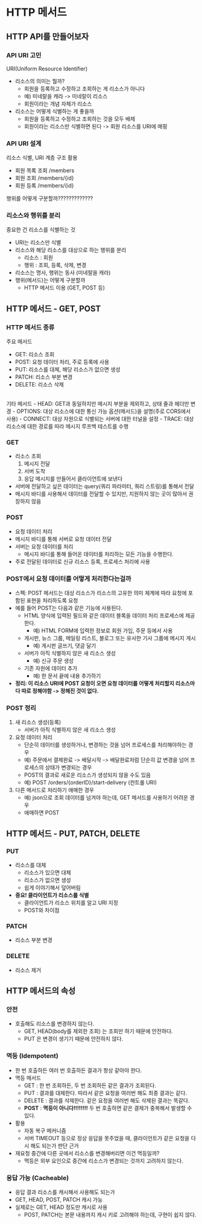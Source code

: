 # HTTP 메서드

## HTTP API를 만들어보자

### API URI 고민
URI(Uniform Resource Identifier)

- 리소스의 의미는 뭘까?
    - 회원을 등록하고 수정하고 조회하는 게 리소스가 아니다
    - 예) 미네랄을 캐라 -> 미네랄이 리소스
    - 회원이라는 개념 자체가 리소스
- 리소스는 어떻게 식별하는 게 좋을까
    - 회원을 등록하고 수정하고 조회하는 것을 모두 배제
    - 회원이라는 리소스만 식별하면 된다 -> 회원 리소스를 URI에 매핑

### API URI 설계
리소스 식별, URI 계층 구조 활용
- 회원 목록 조회 /members
- 회원 조회 /members/{id} 
- 회원 등록 /members/{id}

행위를 어떻게 구분할까?????????????
<br>

### 리소스와 행위를 분리
중요한 건 리소스를 식별하는 것
- URI는 리소스만 식별
- 리소스와 해당 리소스를 대상으로 하는 행위를 분리
    - 리소스 : 회원
    - 행위 : 조회, 등록, 삭제, 변경
- 리소스는 명사, 행위는 동사 (미네랄을 캐라)
- 행위(메서드)는 어떻게 구분할까
    - HTTP 메서드 이용 (GET, POST 등)

## HTTP 메서드 - GET, POST

### HTTP 메서드 종류
주요 메서드
- GET: 리소스 조회
- POST: 요청 데이터 처리, 주로 등록에 사용
- PUT: 리소스를 대체, 해당 리소스가 없으면 생성
- PATCH: 리소스 부분 변경
- DELETE: 리소스 삭제

<br>
기타 메서드
- HEAD: GET과 동일하지만 메시지 부분을 제외하고, 상태 줄과 헤더만 변경
- OPTIONS: 대상 리소스에 대한 통신 가능 옵션(메서드)을 설명(주로 CORS에서 사용)
- CONNECT: 대상 자원으로 식별되는 서버에 대한 터널을 설정
- TRACE: 대상 리소스에 대한 경로를 따라 메시지 루프백 테스트를 수행

### GET
- 리소스 조회
    1. 메시지 전달
    2. 서버 도착
    3. 응답 메시지를 만들어서 클라이언트에 보낸다
- 서버에 전달하고 싶은 데이터는 query(쿼리 파라미터, 쿼리 스트링)를 통해서 전달
- 메시지 바디를 사용해서 데이터를 전달할 수 있지만, 지원하지 않는 곳이 많아서 권장하지 않음

### POST
- 요청 데이터 처리
- 메시지 바디를 통해 서버로 요청 데이터 전달
- 서버는 요청 데이터를 처리
    - 메시지 바디를 통해 들어온 데이터를 처리하는 모든 기능을 수행한다.
- 주로 전달된 데이터로 신규 리소스 등록, 프로세스 처리에 사용

### POST에서 요청 데이터를 어떻게 처리한다는걸까
- 스펙: POST 메서드는 대상 리소스가 리소스의 고유한 의미 체계에 따라 요청에 포함된 표현을 처리하도록 요청
- 예를 들어 POST는 다음과 같은 기능에 사용된다.
    - HTML 양식에 입력된 필드와 같은 데이터 블록을 데이터 처리 프로세스에 제공한다.
        - 예) HTML FORM에 입력한 정보로 회원 가입, 주문 등에서 사용
    - 게시판, 뉴스 그룹, 메일링 리스트, 블로그 또는 유사한 기사 그룹에 메시지 게시
        - 예) 게시판 글쓰기, 댓글 달기
    - 서버가 아직 식별하지 않은 새 리소스 생성
        - 예) 신규 주문 생성
    - 기존 자원에 데이터 추가
        - 예) 한 문서 끝에 내용 추가하기
- **정리: 이 리소스 URI에 POST 요청이 오면 요청 데이터를 어떻게 처리할지 리소스마다 따로 정해야함 -> 정해진 것이 없다.**

### POST 정리
1. 새 리소스 생성(등록)
    - 서버가 아직 식별하지 않은 새 리소스 생성
2. 요청 데이터 처리
    - 단순히 데이터를 생성하거나, 변경하는 것을 넘어 프로세스를 처리해야하는 경우
    - 예) 주문에서 결제완료 -> 배달시작 -> 배달완료처럼 단순히 값 변경을 넘어 프로세스의 상태가 변경되는 경우
    - POST의 결과로 새로운 리소스가 생성되지 않을 수도 있음
    - 예) POST /orders/{orderID}/start-delivery (컨트롤 URI)
3. 다른 메서드로 처리하기 애매한 경우
    - 예) json으로 조회 데이터를 넘겨야 하는데, GET 메서드를 사용하기 어려운 경우
    - 애매하면 POST

## HTTP 메서드 - PUT, PATCH, DELETE

### PUT
- 리소스를 대체
    - 리소스가 있으면 대체
    - 리소스가 없으면 생성
    - 쉽게 이야기해서 덮어버림
- **중요! 클라이언트가 리소스를 식별**
    - 클라이언트가 리소스 위치를 알고 URI 지정
    - POST와 차이점

### PATCH
- 리소스 부분 변경

### DELETE
- 리소스 제거

## HTTP 메서드의 속성

### 안전
- 호출해도 리소스를 변경하지 않는다.
    - GET, HEAD(body를 제외한 조회) 는 조회만 하기 때문에 안전하다.
    - PUT 은 변경이 생기기 때문에 안전하지 않다.

### 멱등 (Idempotent)
- 한 번 호출하든 여러 번 호출하든 결과가 항상 같아야 한다.
- 멱등 메서드
    - GET : 한 번 조회하든, 두 번 조회하든 같은 결과가 조회된다.
    - PUT : 결과를 대체한다. 따라서 같은 요청을 여러번 해도 최종 결과는 같다.
    - DELETE : 결과를 삭제한다. 같은 요청을 여러번 해도 삭제된 결과는 똑같다.
    - **POST** : **멱등이 아니다!!!!!!!!** 두 번 호출하면 같은 결제가 중복해서 발생할 수 있다.
- 활용
    - 자동 복구 메커니즘
    - 서버 TIMEOUT 등으로 정상 응답을 못주었을 때, 클라이언트가 같은 요청을 다시 해도 되는가 판단 근거
- 재요청 중간에 다른 곳에서 리소스를 변경해버리면 이건 멱등일까?
    - 멱등은 외부 요인으로 중간에 리소스가 변경되는 것까지 고려하지 않는다.

### 응답 가능 (Cacheable)
- 응답 결과 리소스를 캐시해서 사용해도 되는가
- GET, HEAD, POST, PATCH 캐시 가능
- 실제로는 GET, HEAD 정도만 캐시로 사용
    - POST, PATCH는 본문 내용까지 캐시 키로 고려해야 하는데, 구현이 쉽지 않다.

